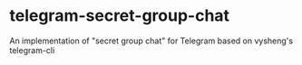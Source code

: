 telegram-secret-group-chat
==========================

An implementation of "secret group chat" for Telegram based on vysheng's telegram-cli
